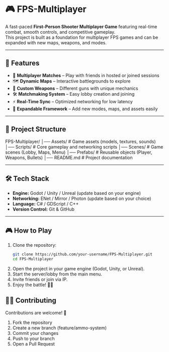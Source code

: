 # 🎮 FPS-Multiplayer

A fast-paced **First-Person Shooter Multiplayer Game** featuring real-time combat, smooth controls, and competitive gameplay.  
This project is built as a foundation for multiplayer FPS games and can be expanded with new maps, weapons, and modes.

---

## 🚀 Features

- 🔫 **Multiplayer Matches** – Play with friends in hosted or joined sessions
- 🗺️ **Dynamic Maps** – Interactive battlegrounds to explore
- 🎯 **Custom Weapons** – Different guns with unique mechanics
- 🛠️ **Matchmaking System** – Easy lobby creation and joining
- ⚡ **Real-Time Sync** – Optimized networking for low latency
- 🎨 **Expandable Framework** – Add new modes, maps, and assets easily

---

## 📂 Project Structure

FPS-Multiplayer/
│── Assets/ # Game assets (models, textures, sounds)
│── Scripts/ # Core gameplay and networking scripts
│── Scenes/ # Game scenes (Lobby, Maps, Menu)
│── Prefabs/ # Reusable objects (Player, Weapons, Bullets)
│── README.md # Project documentation

---

## 🛠️ Tech Stack

- **Engine:** Godot / Unity / Unreal (update based on your engine)
- **Networking:** ENet / Mirror / Photon (update based on your choice)
- **Language:** C# / GDScript / C++
- **Version Control:** Git & GitHub

---

## 🎮 How to Play

1. Clone the repository:
   ```bash
   git clone https://github.com/your-username/FPS-Multiplayer.git
   cd FPS-Multiplayer
   ```
2. Open the project in your game engine (Godot, Unity, or Unreal).
3. Start the server/lobby from the main menu.
4. Invite friends or join via IP.
5. Enjoy the battle! 🔫🔥

## 🧑‍💻 Contributing

Contributions are welcome! 🚀

1. Fork the repository
2. Create a new branch (feature/ammo-system)
3. Commit your changes
4. Push to your branch
5. Open a Pull Request
